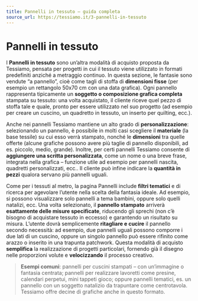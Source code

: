 ```yaml
---
title: Pannelli in tessuto – guida completa
source_url: https://tessiamo.it/3-pannelli-in-tessuto
---
```

# Pannelli in tessuto

I **Pannelli in tessuto** sono un’altra modalità di acquisto proposta da Tessiamo, pensata per progetti in cui il tessuto viene utilizzato in formati predefiniti anziché a metraggio continuo. In questa sezione, le fantasie sono vendute “a pannello”, cioè come tagli di stoffa di **dimensioni fisse** (per esempio un rettangolo 50x70 cm con una data grafica). Ogni pannello rappresenta tipicamente un **soggetto o composizione grafica completa** stampata su tessuto: una volta acquistato, il cliente riceve quel pezzo di stoffa tale e quale, pronto per essere utilizzato nel suo progetto (ad esempio per creare un cuscino, un quadretto in tessuto, un inserto per quilting, ecc.).

Anche nei pannelli Tessiamo mantiene un alto grado di **personalizzazione**: selezionando un pannello, è possibile in molti casi scegliere il **materiale** (la base tessile) su cui esso verrà stampato, nonché le **dimensioni** tra quelle offerte (alcune grafiche possono avere più taglie di pannello disponibili, ad es. piccolo, medio, grande). Inoltre, per certi pannelli Tessiamo consente di **aggiungere una scritta personalizzata**, come un nome o una breve frase, integrata nella grafica – funzione utile ad esempio per pannelli nascita, quadretti personalizzati, ecc.. Il cliente può infine indicare la **quantità in pezzi** qualora servano più pannelli uguali.

Come per i tessuti al metro, la pagina Pannelli include **filtri tematici** e di ricerca per agevolare l’utente nella scelta della fantasia ideale. Ad esempio, si possono visualizzare solo pannelli a tema bambini, oppure solo quelli natalizi, ecc. Una volta selezionato, il **pannello stampato** arriverà **esattamente delle misure specificate**, riducendo gli sprechi (non c’è bisogno di acquistare tessuto in eccesso) e garantendo un risultato su misura. L’utente dovrà semplicemente **ritagliare e cucire** il pannello secondo necessità: ad esempio, due pannelli uguali possono comporre i due lati di un cuscino, oppure un singolo pannello può essere rifinito come arazzo o inserito in una trapunta patchwork. Questa modalità di acquisto **semplifica** la realizzazione di progetti particolari, fornendo già il disegno nelle proporzioni volute e **velocizzando** il processo creativo.

> **Esempi comuni**: pannelli per cuscini stampati – con un’immagine o fantasia centrata; pannelli per realizzare lavoretti come presine, calendari perpetui, mini tappeti gioco; oppure pannelli tematici, es. un pannello con un soggetto natalizio da trapuntare come centrotavola. Tessiamo offre decine di grafiche anche in questo formato.
